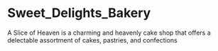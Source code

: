 # Sweet_Delights_Bakery
A Slice of Heaven is a charming and heavenly cake shop that offers a delectable assortment of cakes, pastries, and confections
